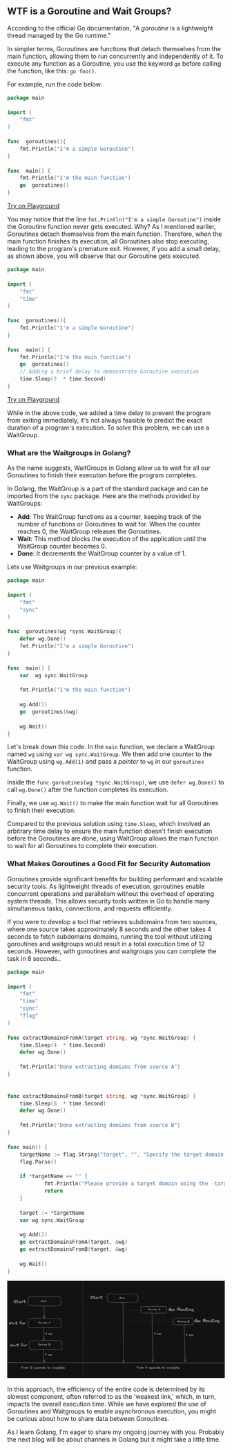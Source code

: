 ## WTF is a Goroutine and Wait Groups?

According to the official Go documentation, "A _goroutine_ is a lightweight thread managed by the Go runtime."

In simpler terms, Goroutines are functions that detach themselves from the main function, allowing them to run concurrently and independently of it. To execute any function as a Goroutine, you use the keyword `go` before calling the function, like this: `go foo()`.

For example, run the code below:
```go
package main

import (
	"fmt"
)

func  goroutines(){
	fmt.Println("I'm a simple Goroutine")
}

func  main() {
	fmt.Println("I'm the main function")
	go  goroutines()
}
```
[Try on Playground](https://go.dev/play/p/xK6JNyli-AN)

You may notice that the line `fmt.Println("I'm a simple Goroutine")` inside the Goroutine function never gets executed. Why? As I mentioned earlier, Goroutines detach themselves from the main function. Therefore, when the main function finishes its execution, all Goroutines also stop executing, leading to the program's premature exit. However, if you add a small delay, as shown above, you will observe that our Goroutine gets executed.
```go
package main

import (
	"fmt"
	"time"
)

func  goroutines(){
	fmt.Println("I'm a simple Goroutine")
}

func  main() {
	fmt.Println("I'm the main function")
	go  goroutines()
	// Adding a brief delay to demonstrate Goroutine execution
	time.Sleep(2  * time.Second)
}
```
[Try on Playground](https://go.dev/play/p/_A9bS6gh-ee)

While in the above code, we added a time delay to prevent the program from exiting immediately, it's not always feasible to predict the exact duration of a program's execution. To solve this problem, we can use a WaitGroup.

### What are the Waitgroups in Golang?
As the name suggests, WaitGroups in Golang allow us to wait for all our Goroutines to finish their execution before the program completes.

In Golang, the WaitGroup is a part of the standard package and can be imported from the `sync` package. Here are the methods provided by WaitGroups:

- **Add**: The WaitGroup functions as a counter, keeping track of the number of functions or Goroutines to wait for. When the counter reaches 0, the WaitGroup releases the Goroutines.
- **Wait**: This method blocks the execution of the application until the WaitGroup counter becomes 0.
- **Done**: It decrements the WaitGroup counter by a value of 1.

Lets use Waitgroups in our previous example:
```GO
package main

import (
	"fmt"
	"sync"
)

func  goroutines(wg *sync.WaitGroup){
	defer wg.Done()
	fmt.Println("I'm a simple Goroutine")
}

func  main() {
	var  wg sync.WaitGroup
	
	fmt.Println("I'm the main function")

	wg.Add(1)
	go  goroutines(&wg)

	wg.Wait()
}
```

Let's break down this code. In the `main` function, we declare a WaitGroup named `wg` using `var wg sync.WaitGroup`. We then add one counter to the WaitGroup using `wg.Add(1)` and pass a _pointer_ to `wg` in our `goroutines` function.

Inside the `func goroutines(wg *sync.WaitGroup)`, we use `defer wg.Done()` to call `wg.Done()` after the function completes its execution.

Finally, we use `wg.Wait()` to make the main function wait for all Goroutines to finish their execution.

Compared to the previous solution using `time.Sleep`, which involved an arbitrary time delay to ensure the main function doesn't finish execution before the Goroutines are done, using WaitGroup allows the main function to wait for all Goroutines to complete their execution.

### What Makes Goroutines a Good Fit for Security Automation
Goroutines provide significant benefits for building performant and scalable security tools. As lightweight threads of execution, goroutines enable concurrent operations and parallelism without the overhead of operating system threads. This allows security tools written in Go to handle many simultaneous tasks, connections, and requests efficiently.

If you were to develop a tool that retrieves subdomains from two sources, where one source takes approximately 8 seconds and the other takes 4 seconds to fetch subdomains domains, running the tool without utilizing goroutines and waitgroups would result in a total execution time of 12 seconds. However, with goroutines and waitgroups you can complete the task in 8 seconds..

```go
package main

import (
    "fmt"
	"time"
	"sync"
	"flag"
)

func extractDomainsFromA(target string, wg *sync.WaitGroup) {
	time.Sleep(4  * time.Second)
	defer wg.Done()

	fmt.Println("Done extracting domians from source A")
}


func extractDomainsFromB(target string, wg *sync.WaitGroup) {
	time.Sleep(8  * time.Second)
	defer wg.Done()
	
	fmt.Println("Done extracting domians from source B")
}

func main() {
    targetName := flag.String("target", "", "Specify the target domain (e.g., india.gov.in)")
	flag.Parse()

	if *targetName == "" {
			fmt.Println("Please provide a target domain using the -target flag.")
			return
	}

	target := *targetName
	var wg sync.WaitGroup

	wg.Add(2)
	go extractDomainsFromA(target, &wg)
    go extractDomainsFromB(target, &wg)

	wg.Wait()
}
```

![visualize-goroutine](/assets/images/goroutine_waitgroup/visualize-goroutine.png)

In this approach, the efficiency of the entire code is determined by its slowest component, often referred to as the 'weakest link,' which, in turn, impacts the overall execution time. While we have explored the use of Goroutines and Waitgroups to enable asynchronous execution, you might be curious about how to share data between Goroutines. 

As I learn Golang, I'm eager to share my ongoing journey with you. Probably the next blog will be about channels in Golang but it might take a little time.
